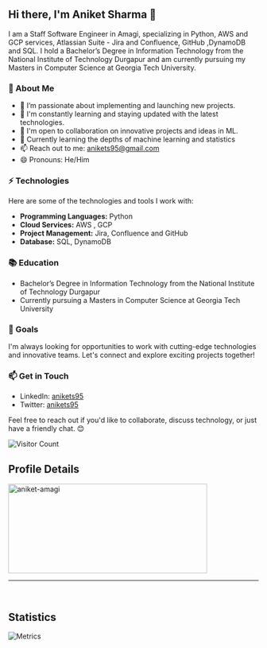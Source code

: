## Hi there, I'm Aniket Sharma 👋

I am a Staff Software Engineer in Amagi, specializing in Python, AWS and GCP services, Atlassian Suite - Jira and Confluence, GitHub ,DynamoDB and SQL. I hold a Bachelor’s Degree in Information Technology from the National Institute of Technology Durgapur and am currently pursuing my Masters in Computer Science at Georgia Tech University.

### 🚀 About Me

- 🔭 I’m passionate about implementing and launching new projects.
- 🌱 I'm constantly learning and staying updated with the latest technologies.
- 👯 I'm open to collaboration on innovative projects and ideas in ML.
- 💬 Currently learning the depths of machine learning and statistics
- 📫 Reach out to me: [anikets95@gmail.com](mailto:anikets95@gmail.com)
- 😄 Pronouns: He/Him

### ⚡ Technologies

Here are some of the technologies and tools I work with:

- **Programming Languages:** Python
- **Cloud Services:** AWS , GCP
- **Project Management:** Jira, Confluence and GitHub
- **Database:** SQL, DynamoDB

### 📚 Education

- Bachelor’s Degree in Information Technology from the National Institute of Technology Durgapur
- Currently pursuing a Masters in Computer Science at Georgia Tech University

### 🌟 Goals

I'm always looking for opportunities to work with cutting-edge technologies and innovative teams. Let's connect and explore exciting projects together!

### 📫 Get in Touch

- LinkedIn: [anikets95](https://www.linkedin.com/in/anikets95/)
- Twitter: [anikets95](https://twitter.com/anikets95)

Feel free to reach out if you'd like to collaborate, discuss technology, or just have a friendly chat. 😊

![Visitor Count](https://visitor-badge.laobi.icu/badge?page_id=aniket-amagi.aniket-amagi)

## Profile Details
<img height="180em" src="https://github-profile-summary-cards.vercel.app/api/cards/profile-details?username=aniket-amagi&theme=github_dark" width="400" height="200" alt="aniket-amagi" align = "center"/>

<br/>
<hr/>
<br/>

## Statistics


![Metrics](/github-metrics.svg)